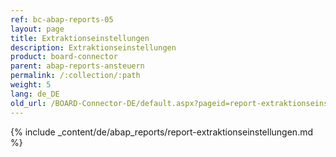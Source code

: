 ```yaml
---
ref: bc-abap-reports-05
layout: page
title: Extraktionseinstellungen
description: Extraktionseinstellungen
product: board-connector
parent: abap-reports-ansteuern
permalink: /:collection/:path
weight: 5
lang: de_DE
old_url: /BOARD-Connector-DE/default.aspx?pageid=report-extraktionseinstellungen
---
```

{% include _content/de/abap_reports/report-extraktionseinstellungen.md %}



